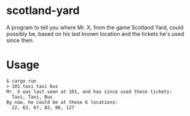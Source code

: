 # scotland-yard
A program to tell you where Mr. X, from the game Scotland Yard, could possibly be, based on his last known location and the tickets he's used since then.

# Usage

```
$ cargo run
> 101 taxi taxi bus
Mr. X was last seen at 101, and has since used these tickets:
  Taxi, Taxi, Bus
By now, he could be at these 6 locations:
  22, 63, 67, 82, 86, 127
```
